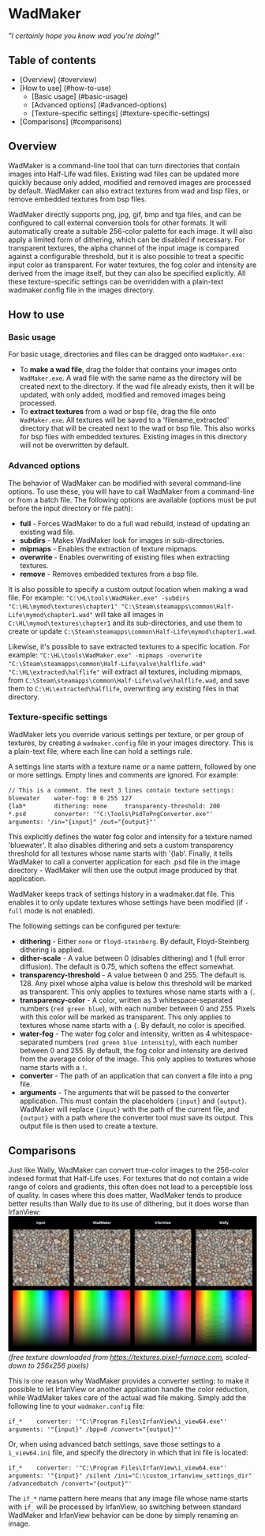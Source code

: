 # WadMaker
*"I certainly hope you know wad you're doing!"*

## Table of contents
- [Overview] (#overview)
- [How to use] (#how-to-use)
    - [Basic usage] (#basic-usage)
    - [Advanced options] (#advanced-options)
    - [Texture-specific settings] (#texture-specific-settings)
- [Comparisons] (#comparisons)

## Overview
WadMaker is a command-line tool that can turn directories that contain images into Half-Life wad files. Existing wad files can be updated more quickly because only added, modified and removed images are processed by default. WadMaker can also extract textures from wad and bsp files, or remove embedded textures from bsp files.

WadMaker directly supports png, jpg, gif, bmp and tga files, and can be configured to call external conversion tools for other formats. It will automatically create a suitable 256-color palette for each image. It will also apply a limited form of dithering, which can be disabled if necessary. For transparent textures, the alpha channel of the input image is compared against a configurable threshold, but it is also possible to treat a specific input color as transparent. For water textures, the fog color and intensity are derived from the image itself, but they can also be specified explicitly. All these texture-specific settings can be overridden with a plain-text wadmaker.config file in the images directory.

## How to use
### Basic usage
For basic usage, directories and files can be dragged onto `WadMaker.exe`:
- To **make a wad file**, drag the folder that contains your images onto `WadMaker.exe`. A wad file with the same name as the directory will be created next to the directory. If the wad file already exists, then it will be updated, with only added, modified and removed images being processed.
- To **extract textures** from a wad or bsp file, drag the file onto `WadMaker.exe`. All textures will be saved to a 'filename_extracted' directory that will be created next to the wad or bsp file. This also works for bsp files with embedded textures. Existing images in this directory will not be overwritten by default.

### Advanced options
The behavior of WadMaker can be modified with several command-line options. To use these, you will have to call WadMaker from a command-line or from a batch file. The following options are available (options must be put before the input directory or file path):
- **full** - Forces WadMaker to do a full wad rebuild, instead of updating an existing wad file.
- **subdirs** - Makes WadMaker look for images in sub-directories.
- **mipmaps** - Enables the extraction of texture mipmaps.
- **overwrite** - Enables overwriting of existing files when extracting textures.
- **remove** - Removes embedded textures from a bsp file.

It is also possible to specify a custom output location when making a wad file. For example:
`"C:\HL\tools\WadMaker.exe" -subdirs "C:\HL\mymod\textures\chapter1" "C:\Steam\steamapps\common\Half-Life\mymod\chapter1.wad"`
will take all images in `C:\HL\mymod\textures\chapter1` and its sub-directories, and use them to create or update `C:\Steam\steamapps\common\Half-Life\mymod\chapter1.wad`.

Likewise, it's possible to save extracted textures to a specific location. For example:
`"C:\HL\tools\WadMaker.exe" -mipmaps -overwrite "C:\Steam\steamapps\common\Half-Life\valve\halflife.wad" "C:\HL\extracted\halflife"`
will extract all textures, including mipmaps, from `C:\Steam\steamapps\common\Half-Life\valve\halflife.wad`, and save them to `C:\HL\extracted\halflife`, overwriting any existing files in that directory.

### Texture-specific settings
WadMaker lets you override various settings per texture, or per group of textures, by creating a `wadmaker.config` file in your images directory. This is a plain-text file, where each line can hold a settings rule.

A settings line starts with a texture name or a name pattern, followed by one or more settings. Empty lines and comments are ignored. For example:

    // This is a comment. The next 3 lines contain texture settings:
    bluewater    water-fog: 0 0 255 127
    {lab*        dithering: none     transparency-threshold: 200
    *.psd        converter: '"C:\Tools\PsdToPngConverter.exe"'       arguments: '/in="{input}" /out="{output}"'
This explicitly defines the water fog color and intensity for a texture named 'bluewater'. It also disables dithering and sets a custom transparency threshold for all textures whose name starts with '{lab'. Finally, it tells WadMaker to call a converter application for each .psd file in the image directory - WadMaker will then use the output image produced by that application.

WadMaker keeps track of settings history in a wadmaker.dat file. This enables it to only update textures whose settings have been modified (if `-full` mode is not enabled).

The following settings can be configured per texture:
- **dithering** - Either `none` or `floyd-steinberg`. By default, Floyd-Steinberg dithering is applied.
- **dither-scale** - A value between 0 (disables dithering) and 1 (full error diffusion). The default is 0.75, which softens the effect somewhat.
- **transparency-threshold** - A value between 0 and 255. The default is 128. Any pixel whose alpha value is below this threshold will be marked as transparent. This only applies to textures whose name starts with a `{`.
- **transparency-color** - A color, written as 3 whitespace-separated numbers (`red green blue`), with each number between 0 and 255. Pixels with this color will be marked as transparent. This only applies to textures whose name starts with a `{`. By default, no color is specified.
- **water-fog** - The water fog color and intensity, written as 4 whitespace-separated numbers (`red green blue intensity`), with each number between 0 and 255. By default, the fog color and intensity are derived from the average color of the image. This only applies to textures whose name starts with a `!`.
- **converter** - The path of an application that can convert a file into a png file.
- **arguments** - The arguments that will be passed to the converter application. This must contain the placeholders `{input}` and `{output}`. WadMaker will replace `{input}` with the path of the current file, and `{output}` with a path where the converter tool must save its output. This output file is then used to create a texture.

## Comparisons
Just like Wally, WadMaker can convert true-color images to the 256-color indexed format that Half-Life uses. For textures that do not contain a wide range of colors and gradients, this often does not lead to a perceptible loss of quality. In cases where this does matter, WadMaker tends to produce better results than Wally due to its use of dithering, but it does worse than IrfanView:
![input, WadMaker, IrfanView, Wally](/documentation/images/comparison.png "input, WadMaker, IrfanView, Wally")
*(free texture downloaded from https://textures.pixel-furnace.com, scaled-down to 256x256 pixels)*

This is one reason why WadMaker provides a converter setting: to make it possible to let IrfanView or another application handle the color reduction, while WadMaker takes care of the actual wad file making. Simply add the following line to your `wadmaker.config` file:

    if_*    converter: '"C:\Program Files\IrfanView\i_view64.exe"' arguments: '"{input}" /bpp=8 /convert="{output}"'
Or, when using advanced batch settings, save those settings to a `i_view64.ini` file, and specify the directory in which that ini file is located:

    if_*    converter: '"C:\Program Files\IrfanView\i_view64.exe"' arguments: '"{input}" /silent /ini="C:\custom_irfanview_settings_dir" /advancedbatch /convert="{output}"'
The `if_*` name pattern here means that any image file whose name starts with `if_` will be processed by IrfanView, so switching between standard WadMaker and IrfanView behavior can be done by simply renaming an image.